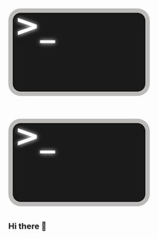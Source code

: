 # ![ldesperrois](https://github.com/ldesperrois/ldesperrois/blob/main/image_readme.png) 
# ![ldesperrois](https://github.com/ldesperrois/ldesperrois/blob/main/image_readme.png) 

### Hi there 👋


